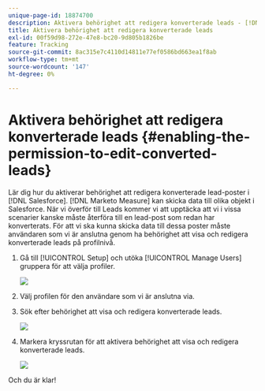 ```yaml
---
unique-page-id: 18874700
description: Aktivera behörighet att redigera konverterade leads - [!DNL Marketo Measure] - Produktdokumentation
title: Aktivera behörighet att redigera konverterade leads
exl-id: 00f59d98-272e-47e8-bc20-9d805b1826be
feature: Tracking
source-git-commit: 8ac315e7c4110d14811e77ef0586bd663ea1f8ab
workflow-type: tm+mt
source-wordcount: '147'
ht-degree: 0%

---
```


# Aktivera behörighet att redigera konverterade leads {#enabling-the-permission-to-edit-converted-leads}

Lär dig hur du aktiverar behörighet att redigera konverterade lead-poster i [!DNL Salesforce]. [!DNL Marketo Measure] kan skicka data till olika objekt i Salesforce. När vi överför till Leads kommer vi att upptäcka att vi i vissa scenarier kanske måste återföra till en lead-post som redan har konverterats. För att vi ska kunna skicka data till dessa poster måste användaren som vi är anslutna genom ha behörighet att visa och redigera konverterade leads på profilnivå.

1. Gå till [!UICONTROL Setup] och utöka [!UICONTROL Manage Users] gruppera för att välja profiler.

   ![](assets/1-2.png)

1. Välj profilen för den användare som vi är anslutna via.

1. Sök efter behörighet att visa och redigera konverterade leads.

   ![](assets/2-1.png)

1. Markera kryssrutan för att aktivera behörighet att visa och redigera konverterade leads.

   ![](assets/3-1.png)

Och du är klar!
